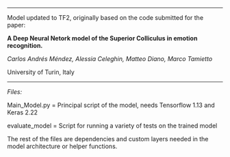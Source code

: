 
---

Model updated to TF2, originally based on the code submitted for the paper:

**A Deep Neural Netork model of the Superior Colliculus in emotion recognition.**

*Carlos Andrés Méndez, Alessia Celeghin, Matteo Diano, Marco Tamietto*

University of Turin, Italy

---
*Files:*

Main_Model.py = Principal script of the model, needs Tensorflow 1.13 and Keras 2.22

evaluate_model = Script for running a variety of tests on the trained model

The rest of the files are dependencies and custom layers needed in the model architecture or helper functions.


 
